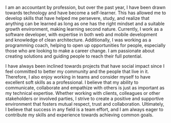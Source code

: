 
I am an accountant by profession, but over the past year, I have been drawn towards technology and have become a self-learner. This has allowed me to develop skills that have helped me persevere, study, and realize that anything can be learned as long as one has the right mindset and a suitable growth environment, making learning second nature. Currently, I work as a software developer, with expertise in both web and mobile development and knowledge of clean architecture. Additionally, I was working as a programming coach, helping to open up opportunities for people, especially those who are looking to make a career change. I am passionate about creating solutions and guiding people to reach their full potential.

I have always been inclined towards projects that have social impact since I feel committed to better my community and the people that live in it. Therefore, I also enjoy working in teams and consider myself to have excellent soft skills as a professional. I believe that my ability to communicate, collaborate and empathize with others is just as important as my technical expertise. Whether working with clients, colleagues or other stakeholders or involved parties, I strive to create a positive and supportive environment that fosters mutual respect, trust and collaboration. Ultimately, I believe that success in any field is a team effort, and I am always eager to contribute my skills and experience towards achieving common goals.

<!---
josemlegal/josemlegal is a ✨ special ✨ repository because its `README.md` (this file) appears on your GitHub profile.
You can click the Preview link to take a look at your changes.
--->
